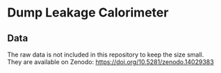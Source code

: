 # Dump Leakage Calorimeter


## Data
The raw data is not included in this repository to keep the size small. <br>
They are available on Zenodo: https://doi.org/10.5281/zenodo.14029383
